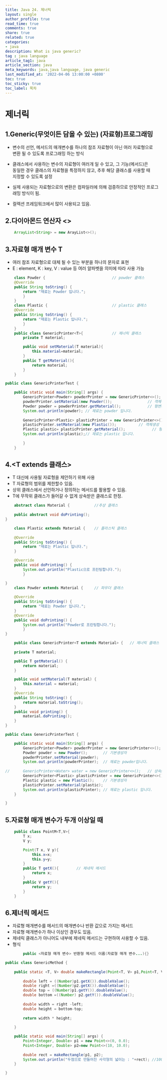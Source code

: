 ```yaml
---
title: Java 24. 제너릭
layout: single
author_profile: true
read_time: true
comments: true
share: true
related: true
categories:
- java
description: What is java generic?
tag : java language
article_tag1: java
article_section: java
meta_keywords: java,java language, java generic
last_modified_at: '2022-04-06 13:00:00 +0800'
toc: true
toc_sticky: true
toc_label: 목차
---
```


제너릭
======

## 1.Generic(무엇이든 담을 수 있는) (자료형)프로그래밍

*  변수의 선언, 메서드의 매개변수를 하나의 참조 자료형이 아닌 여러 자료형으로  
   변환 될 수 있도록 프로그래밍 하는 방식

* 클래스에서 사용하는 변수의 자료형이 여러개 일 수 있고, 그 기능(메서드)은  
   동일한 경우 클래스의 자료형을 특정하지 않고, 추후 해당 클래스를 사용할 때  
   지정할 수 있도록 설정

* 실제 사용되는 자료형으로의 변환은 컴파일러에 의해 검증하므로 안정적인 프로그래밍 방식이 됨.

* 컬렉션 프레임워크에서 많이 사용되고 있음.

## 2.다이아몬드 연산자 <>

```java
    ArrayList<String> = new ArayList<>();
```

## 3.자료형 매개 변수 T

* 여러 참조 자료형으로 대체 될 수 있는 부분을 하나의 문자로 표현
* E : element, K : key, V : value 등 여러 알파벳을 의미에 따라 사용 가능 

```java
    class Powder {                              // powder 클래스
	@Override
	public String toString() {
		return "재료는 Powder 입니다.";
	    }
    }
    class Plastic {                             // plastic 클래스
	@Override
	public String toString() {
		return "재료는 Plastic 입니다.";
	    }
    }
    public class GenericPrinter<T>{             // 제너릭 클래스
        private T material;

        public void setMaterial(T material){
            this.material=material;
        }
        public T getMaterial(){
            return material;
        }    
    }
```

```java
public class GenericPrinterTest {

	public static void main(String[] args) {
		GenericPrinter<Powder> powderPrinter = new GenericPrinter<>(); // powder
		powderPrinter.setMaterial(new Powder());                // 객체생성
		Powder powder = powderPrinter.getMaterial();            // 형변환 x
		System.out.println(powder);	// 재료는 powder 입니다.
		
		GenericPrinter<Plastic> plasticPrinter = new GenericPrinter<>();// plastic
		plasticPrinter.setMaterial(new Plastic());			// 객체생성
		Plastic plastic= plasticPrinter.getMaterial();		      // 형변환 x	
		System.out.println(plastic);// 재료는 plastic 입니다.
		
	    }
    }
```

## 4.<T extends 클래스>

* T 대신에 사용될 자료형을 제안하기 위해 사용
* T 자료형의 범위를 제한할수 있음.
* 상위 클래스에서 선언하거나 정의하는 메서드를 활용할 수 있음.
* T에 무작위 클래스가 들어갈 수 없게 상속받은 클래스로 한정.


```java
    abstract class Material {           //추상 클래스
	
	public abstract void doPrinting();
}

    class Plastic extends Material {    // 플라스틱 클래스
	
	@Override
	public String toString() {
		return "재료는 Plastic 입니다.";
	}

	@Override
	public void doPrinting() {
		System.out.println("Plastic으로 프린팅합니다.");
	    }

}
    class Powder extends Material {     // 파우더 클래스
	
	@Override
	public String toString() {
		return "재료는 Powder 입니다.";
	}
	@Override
	public void doPrinting() {
		System.out.println("Powder로 프린팅합니다.");
	    }	
}

    public class GenericPrinter<T extends Material> {   // 제너릭 클래스
	
	private T material;

	public T getMaterial() {
		return material;
	}

	public void setMaterial(T material) {
		this.material = material;
	}
    @Override
	public String toString() {
		return material.toString();
	}
    public void printing() {
		material.doPrinting();
	}    
}
```

```java
public class GenericPrinterTest {

	public static void main(String[] args) {
		GenericPrinter<Powder> powderPrinter = new GenericPrinter<>();	//powder
		Powder powder = new Powder();		// 기본생성자 
		powderPrinter.setMaterial(powder);
		System.out.println(powderPrinter);	// 재료는 powder입니다.
		
//		GenericPrinter<Water> water = new GenericPrinter<>();	// 상속x 
		GenericPrinter<Plastic> plasticPrinter = new GenericPrinter<>();
		Plastic plastic = new Plastic();	// 기본생성자
		plasticPrinter.setMaterial(plastic);
		System.out.println(plasticPrinter); // 재료는 plastic 입니다.
	}

}
```

## 5.자료형 매개 변수가 두개 이상일 때

```java
    public class PointM<T,V>{
        T x;
        V y;

        Point(T x, V y){
            this.x=x;
            this.y=y;
        }
        public T getX(){        // 제네릭 메서드
            return x;
        }
        public V getY(){
            return y;
        }
    }
```    

## 6.제너릭 메서드

* 자료형 매개변수를 메서드의 매개변수나 반환 값으로 가지는 메서드
* 자료형 매개변수가 하나 이상인 경우도 있음.
* 제네릭 클래스가 아니어도 내부에 제네릭 메서드는 구현하여 사용할 수 있음.
* 형식

```java
        public <자료형 매개 변수> 반환형 메서드 이름(자료형 매개 변수...){}
```

```java
public class GenericMethod {
	
	public static <T, V> double makeRectangle(Point<T, V> p1,Point<T, V> p2){
		
		double left = ((Number)p1.getX()).doubleValue();
		double right =((Number)p2.getX()).doubleValue();
		double top = ((Number)p1.getY()).doubleValue();
		double bottom =((Number) p2.getY()).doubleValue();
		
		double width = right -left;
		double height = bottom-top;
		
		return width * height;
		
	}

	public static void main(String[] args) {
		Point<Integer, Double> p1 = new Point<>(0, 0.0);
		Point<Integer, Double> p2=new Point<>(10, 10.0);
		
		double rect = makeRectangle(p1, p2);
		System.out.println("두점으로 만들어진 사각형의 넓이는 : "+rect); //100.0
	}

}
```

